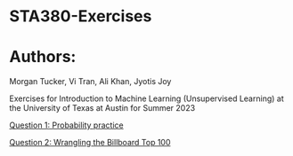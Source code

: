 # STA380-Exercises

# Authors:
Morgan Tucker, Vi Tran, Ali Khan, Jyotis Joy

Exercises for Introduction to Machine Learning (Unsupervised Learning) at the University of Texas at Austin for Summer 2023

[Question 1: Probability practice](https://github.com/morgansaccount/STA380-Exercises/blob/main/Probability_Question_1%20(1).pdf)

[Question 2: Wrangling the Billboard Top 100]([https://github.com/morgansaccount/STA380-Exercises/blob/main/Probability_Question_1%20(1).pdf])
